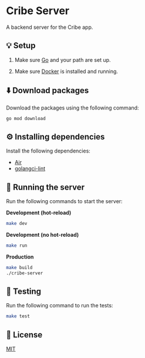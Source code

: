# Cribe Server

A backend server for the Cribe app.

## 💡 Setup

1. Make sure [Go](https://go.dev) and your path are set up.

2. Make sure [Docker](https://www.docker.com/) is installed and running.

## ⬇️ Download packages

Download the packages using the following command:

```bash
go mod download
```

## ⚙️ Installing dependencies

Install the following dependencies:

  - [Air](https://github.com/air-verse/air)
  - [golangci-lint](https://golangci-lint.run/)

## 🚀 Running the server

Run the following commands to start the server:

**Development (hot-reload)**
```bash
make dev
```

**Development (no hot-reload)**
```bash
make run
```

**Production**
```bash
make build
./cribe-server
```

## 🧪 Testing
Run the following command to run the tests:

```bash
make test
```

## 📜 License

[MIT](LICENSE)
